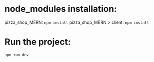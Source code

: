 # node_modules installation:

pizza_shop_MERN: `npm install`
pizza_shop_MERN > client: `npm install`

# Run the project:

`npm run dev`

